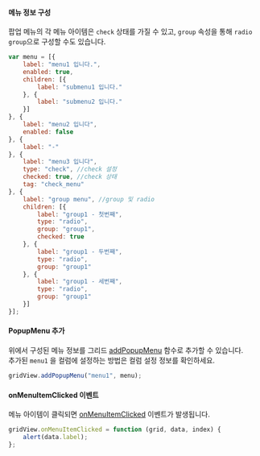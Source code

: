 #### 메뉴 정보 구성

팝업 메뉴의 각 메뉴 아이템은 `check` 상태를 가질 수 있고, `group` 속성을 통해 `radio group`으로 구성할 수도 있습니다.

```js
var menu = [{
    label: "menu1 입니다.",
    enabled: true,
    children: [{
        label: "submenu1 입니다."
    }, {
        label: "submenu2 입니다."
    }]
}, {
    label: "menu2 입니다",
    enabled: false
}, {
    label: "-"
}, {
    label: "menu3 입니다",
    type: "check", //check 설정
    checked: true, //check 상태
    tag: "check_menu"
}, {
    label: "group menu", //group 및 radio
    children: [{ 
        label: "group1 - 첫번째", 
        type: "radio",
        group: "group1",
        checked: true
    }, {
        label: "group1 - 두번째",
        type: "radio",
        group: "group1"
    }, {
        label: "group1 - 세번째",
        type: "radio",
        group: "group1"
    }]
}];
```

#### PopupMenu 추가

위에서 구성된 메뉴 정보를 그리드 [addPopupMenu](http://help.realgrid.com/api/GridBase/addPopupMenu/) 함수로 추가할 수 있습니다.  
추가된 `menu1` 을 컬럼에 설정하는 방법은 컬럼 설정 정보를 확인하세요.

```js
gridView.addPopupMenu("menu1", menu);
```

#### onMenuItemClicked 이벤트

메뉴 아이템이 클릭되면 [onMenuItemClicked](http://help.realgrid.com/api/GridBase/onMenuItemClicked/) 이벤트가 발생됩니다.

```js
gridView.onMenuItemClicked = function (grid, data, index) {
    alert(data.label);
};
```